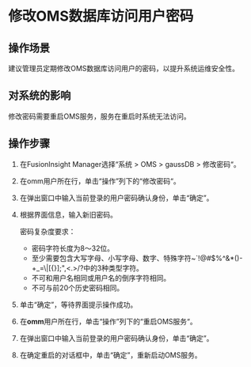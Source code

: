 # 修改OMS数据库访问用户密码<a name="admin_guide_000260"></a>

## 操作场景<a name="zh-cn_topic_0263899310_section1834132911473"></a>

建议管理员定期修改OMS数据库访问用户的密码，以提升系统运维安全性。

## 对系统的影响<a name="zh-cn_topic_0263899310_section1616558911473"></a>

修改密码需要重启OMS服务，服务在重启时系统无法访问。

## 操作步骤<a name="zh-cn_topic_0263899310_section178102217357"></a>

1.  在FusionInsight Manager选择“系统  \>  OMS  \>  gaussDB  \>  修改密码“。
2.  在omm用户所在行，单击“操作”列下的“修改密码“。
3.  在弹出窗口中输入当前登录的用户密码确认身份，单击“确定”。
4.  根据界面信息，输入新旧密码。

    密码复杂度要求：

    -   密码字符长度为8～32位。
    -   至少需要包含大写字母、小写字母、数字、特殊字符\~\`!@\#$%^&\*\(\)-+\_=\\|\[\{\}\];",<.\>/?中的3种类型字符。
    -   不可和用户名相同或用户名的倒序字符相同。
    -   不可与前20个历史密码相同。

5.  单击“确定”，等待界面提示操作成功。
6.  在**omm**用户所在行，单击“操作”列下的“重启OMS服务“。
7.  在弹出窗口中输入当前登录的用户密码确认身份，单击“确定”。
8.  在确定重启的对话框中，单击“确定”，重新启动OMS服务。

